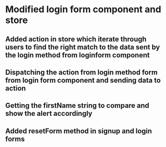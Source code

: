# Modified login form component and store

## Added action in store which iterate through users to find the right match to the data sent by the login method from loginform component

## Dispatching the action from login method form from login form component and sending data to action

## Getting the firstName string to compare and show the alert accordingly

## Added resetForm method in signup and login forms